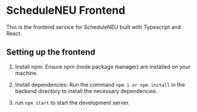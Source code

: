 # ScheduleNEU Frontend

This is the frontend service for ScheduleNEU built with Typescript and React.

## Setting up the frontend

1. Install npm:
   Ensure npm (node package manager) are installed on your machine.

2. Install dependencies:
   Run the command ```npm i or npm install``` in the backend directory to install the necessary dependencies.

3. run ```npm start``` to start the development server.



